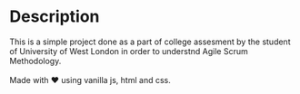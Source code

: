 # Description

This is a simple project done as a part of college assesment by the student of University of West London in order to understnd Agile Scrum Methodology. <br><br>
Made with ❤️ using vanilla js, html and css.
